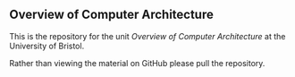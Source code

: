 ## Overview of Computer Architecture

This is the repository for the unit *Overview of Computer Architecture* at the University of Bristol.

Rather than viewing the material on GitHub please pull the repository.
